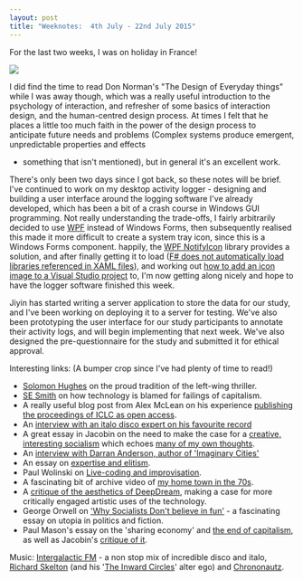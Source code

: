 ```yaml
---
layout: post
title: "Weeknotes:  4th July - 22nd July 2015"
---
```


For the last two weeks, I was on holiday in France!

![](https://igcdn-photos-b-a.akamaihd.net/hphotos-ak-xaf1/t51.2885-15/11352288_950985818276449_748165880_n.jpg)

I did find the time to read Don Norman's "The Design of Everyday things" while
I was away though, which was a really useful introduction to the psychology of
interaction, and refresher of some basics of interaction design, and the
human-centred design process. At times I felt that he places a little too much
faith in the power of the design process to anticipate future needs and problems
(Complex systems produce emergent, unpredictable properties and effects
- something that isn't mentioned), but in general it's an excellent work.

There's only been two days since I got back, so these notes will be brief.
 I've continued to work on my desktop activity logger -
designing and building a user interface around the logging software I've
already developed, which has been a bit of a crash course in Windows GUI
programming. Not really understanding the trade-offs, I fairly arbitrarily
decided to use
[WPF](https://msdn.microsoft.com/en-us/library/ms754130(v=vs.110).aspx) instead
of Windows Forms, then subsequently realised this made it more difficult to
create a system tray icon, since this is a Windows Forms component. happily, the
[WPF NotifyIcon](http://www.hardcodet.net/wpf-notifyicon) library provides
a solution, and after finally getting it to load ([F# does not automatically load
libraries referenced in XAML files](https://github.com/fsprojects/FSharpx.Extras/issues/159)), and working out [how to add an icon
image to a Visual Studio project](http://stackoverflow.com/questions/278943/in-wpf-how-do-i-specify-the-path-to-a-file-nested-in-a-directory-using-xaml) to, I'm now getting along nicely and hope to have the logger software finished this week.

Jiyin has started writing a server application to store the data for our study,
and I've been working on deploying it to a server for testing. We've also been prototyping
the user interface for our study participants to annotate their activity logs,
and will begin implementing that next week. We've also designed the
pre-questionnaire for the study and submitted it for ethical approval.

Interesting links: (A bumper crop since I've had plenty of time to read!)

 - [Solomon Hughes](http://www.morningstaronline.co.uk/a-f9c2-Crime-against-left-wing-thrillers#.Va5xTBNVhBe) on the proud tradition of the left-wing thriller.
 - [SE Smith](http://www.theguardian.com/commentisfree/2015/jul/06/blame-technology-capitalism-smartphones) on how technology is blamed for failings of capitalism.
 - A really useful blog post from Alex McLean on his experience [publishing the
   proceedings of ICLC as open access](http://yaxu.org/how-to-publish-open-access-conference-proceedings/).
 - An [interview with an italo disco expert on his favourite record](http://www.electronicbeats.net/rewind-an-expert-on-how-italo-disco-became-cool-again/)
 - A great essay in Jacobin on the need to make the case for a [creative,
   interesting socialism](https://www.jacobinmag.com/2015/07/russian-revolution-art-vonnegut-equality/) which echoes [many of my own thoughts](http://blog.timcowlishaw.co.uk/2015/06/15/our-politics-is-utopian-or-it-is-nothing/).
 - An [interview with Darran Anderson, author of 'Imaginary Cities'](http://www.citymetric.com/skylines/interview-darran-anderson-author-imaginary-cities-architecture-power-jetsons-1238)
 - An essay on [expertise and elitism](http://thefederalist.com/2014/01/17/the-death-of-expertise/).
 - Paul Wolinski on [Live-coding and improvisation](http://www.paulwolinski.co.uk/?p=357).
 - A fascinating bit of archive video of [my home town in the 70s](http://player.bfi.org.uk/film/watch-welcome-to-redhill-the-jewel-of-the-south-1975/#.VZ2FtzQrE-o.facebook).
 - A [critique of the aesthetics of DeepDream](http://jtnimoy.com/blogs/projects/50616707-deepdream-avoiding-kitsch), making a case for more critically engaged artistic uses of the technology.
 - George Orwell on ['Why Socialists Don't believe in
   fun'](http://orwell.ru/library/articles/socialists/english/e_fun) - a fascinating essay on utopia in politics and fiction.
 - Paul Mason's essay on the 'sharing economy' and [the end of capitalism](http://www.theguardian.com/books/2015/jul/17/postcapitalism-end-of-capitalism-begun), as well as Jacobin's [critique of it](https://www.jacobinmag.com/2015/07/mason-guardian-capitalism-new-economy-post-work/).

Music: [Intergalactic FM](https://intergalacticfm.com/) - a non stop mix of incredible disco and italo, [Richard Skelton](https://open.spotify.com/album/4m6zYEEfGTMEF9hQls3ZBj) (and his '[The Inward Circles](https://theinwardcircles.bandcamp.com/album/belated-movements-for-an-unsanctioned-exhumation-august-1st-1984)' alter ego) and [Chrononautz](http://thequietus.com/articles/18314-chrononautz-noments-stream).

